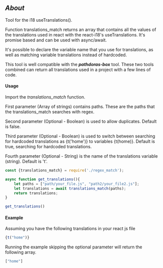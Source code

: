 ## ***About***
Tool for the i18 useTranslations().

Function translations_match returns an array that contains all the values of the translations used in react with the react-i18's useTranslations.
It's promise based and can be used with async/await. 

It's possible to declare the variable name that you use for translations, as well as matching variable translations instead of hardcoded.

This tool is well compatible with the ***pathdoras-box*** tool. These two tools combined can return all translations used in a project with a few lines of code.

#### Usage
Import the *translations_match* function.

First parameter (Array of strings) contains paths. These are the paths that the translations_match searches with regex.

Second parameter (Optional - Boolean) is used to allow duplicates. Default is false.

Third parameter (Optional - Boolean) is used to switch between searching for hardcoded translations as {t('home')} to variables {t(home)}. Default is true, searching for hardcoded translations.

Fourth parameter (Optional - String) is the name of the translations variable (string). Default is 't'. 

```Javascript
const {translations_match} = require('./regex_match');

async function get_translations(){
    let paths = ["path/your_file.js", "path2/your_file2.js"];
    let translations = await translations_match(paths);
    return translations;
}

get_translations()
```


#### Example

Assuming you have the following translations in your react js file

```Javascript
{t("home")}
```

Running the example skipping the optional parameter will return the following array.

```Javascript
["home"]
```